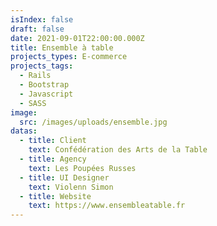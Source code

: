 ```yaml
---
isIndex: false
draft: false
date: 2021-09-01T22:00:00.000Z
title: Ensemble à table
projects_types: E-commerce
projects_tags:
  - Rails
  - Bootstrap
  - Javascript
  - SASS
image:
  src: /images/uploads/ensemble.jpg
datas:
  - title: Client
    text: Confédération des Arts de la Table
  - title: Agency
    text: Les Poupées Russes
  - title: UI Designer
    text: Violenn Simon
  - title: Website
    text: https://www.ensembleatable.fr
---
```

